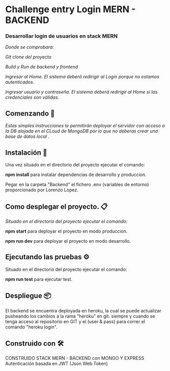 # Challenge entry Login MERN - BACKEND

### Desarrollar login de usuarios en stack MERN ###

_Donde se comprobara:_

_Git clone del proyecto_

_Build y Run de backend y frontend_

_Ingresar al Home. El sistema deberá redirigir al Login porque no estamos autenticados._

_Ingresar usuario y contraseña. El sistema deberá redirigir al  Home si las credenciales son válidas._

## Comenzando 🚀

_Estas simples instrucciones te permitirán deployar el servidor con acceso a la DB alojada en el CLoud de MongoDB
por lo que no deberas crear una base de datos local ._

## Instalación 🔧

Una vez situado en el directorio del proyecto ejecutar el comando: 

**npm install** para instalar dependencias de desarrollo y produccion.

Pegar en la carpeta "Backend" el fichero .env (variables de entorno) proporcionado por Lorenzo Lopez.
  

## Como desplegar el proyecto. 📋

_Situado en el directorio del proyecto ejecutar el comando:_ 

**npm start** para deployar el proyecto en modo produccion. 

**npm run dev** para deployar el proyecto en modo desarrollo.


## Ejecutando las pruebas ⚙️

Situado en el directorio del proyecto ejecutar el comando: 

**npm run test** para ejecutar test. 


## Despliegue 📦

El backend se encuentra deployada en heroku, la cual se puede actualizar pusheando los cambios a la rama "heroku" en git.
siempre y cuando se tenga acceso al repositorio en GIT y el (user & pass) para correr el comando "heroku login".

## Construido con 🛠️

CONSTRUIDO STACK MERN - BACKEND con MONGO Y EXPRESS 
Autenticación basada en JWT (Json Web Token)


